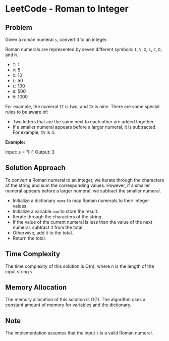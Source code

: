 # LeetCode - Roman to Integer

## Problem

Given a roman numeral `s`, convert it to an integer.

Roman numerals are represented by seven different symbols: `I`, `V`, `X`, `L`, `C`, `D`, and `M`.

- `I`: 1
- `V`: 5
- `X`: 10
- `L`: 50
- `C`: 100
- `D`: 500
- `M`: 1000

For example, the numeral `II` is two, and `IX` is nine. There are some special rules to be aware of:

- Two letters that are the same next to each other are added together.
- If a smaller numeral appears before a larger numeral, it is subtracted. For example, `IV` is 4.

**Example:**

Input: s = "III"
Output: 3

## Solution Approach

To convert a Roman numeral to an integer, we iterate through the characters of the string and sum the corresponding values. However, if a smaller numeral appears before a larger numeral, we subtract the smaller numeral.

- Initialize a dictionary `nums` to map Roman numerals to their integer values.
- Initialize a variable `num` to store the result.
- Iterate through the characters of the string.
- If the value of the current numeral is less than the value of the next numeral, subtract it from the total.
- Otherwise, add it to the total.
- Return the total.

## Time Complexity

The time complexity of this solution is O(n), where n is the length of the input string `s`.

## Memory Allocation

The memory allocation of this solution is O(1). The algorithm uses a constant amount of memory for variables and the dictionary.

## Note

The implementation assumes that the input `s` is a valid Roman numeral.
